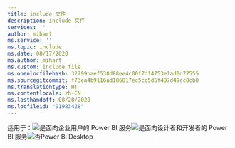 ```yaml
---
title: include 文件
description: include 文件
services: ''
author: mihart
ms.service: ''
ms.topic: include
ms.date: 08/17/2020
ms.author: mihart
ms.custom: include file
ms.openlocfilehash: 32799baef538d88ee4c00f7d14753e1ad0d77555
ms.sourcegitcommit: f73ea4b9116ad186817ec5cc5d5f487d49cc0cb0
ms.translationtype: HT
ms.contentlocale: zh-CN
ms.lasthandoff: 08/20/2020
ms.locfileid: "91983428"
---
```

<Token>适用于：![是](media/yes.png)面向企业用户的 Power BI 服务![是](media/yes.png)面向设计者和开发者的 Power BI 服务![否](media/no.png)Power BI Desktop </Token>